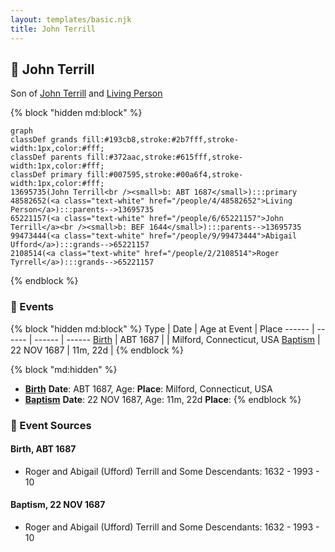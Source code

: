 ```yaml
---
layout: templates/basic.njk
title: John Terrill
---
```

## 🔵 John Terrill

Son of [John Terrill](/people/6/65221157) and [Living Person](/people/4/48582652)

{% block "hidden md:block" %}
```mermaid
graph
classDef grands fill:#193cb8,stroke:#2b7fff,stroke-width:1px,color:#fff;
classDef parents fill:#372aac,stroke:#615fff,stroke-width:1px,color:#fff;
classDef primary fill:#007595,stroke:#00a6f4,stroke-width:1px,color:#fff;
13695735(John Terrill<br /><small>b: ABT 1687</small>):::primary
48582652(<a class="text-white" href="/people/4/48582652">Living Person</a>):::parents-->13695735
65221157(<a class="text-white" href="/people/6/65221157">John Terrill</a><br /><small>b: BEF 1644</small>):::parents-->13695735
99473444(<a class="text-white" href="/people/9/99473444">Abigail Ufford</a>):::grands-->65221157
2108514(<a class="text-white" href="/people/2/2108514">Roger Tyrrell</a>):::grands-->65221157
```
{% endblock %}

### 📆 Events

{% block "hidden md:block" %}
Type | Date | Age at Event | Place
------ | ------ | ------ | ------
[Birth](#event-event-2) | ABT 1687 |  | Milford, Connecticut, USA
[Baptism](#event-event-0) | 22 NOV 1687 | 11m, 22d |
{% endblock %}

{% block "md:hidden" %}
- **[Birth](#event-event-2)**
**Date**: ABT 1687, Age:
**Place**: Milford, Connecticut, USA
- **[Baptism](#event-event-0)**
**Date**: 22 NOV 1687, Age: 11m, 22d
**Place**:
{% endblock %}

### 📰 Event Sources

#### <a id="event-event-2"></a> Birth, ABT 1687
* Roger and Abigail (Ufford) Terrill and Some Descendants: 1632 - 1993  - 10

#### <a id="event-event-0"></a> Baptism, 22 NOV 1687
* Roger and Abigail (Ufford) Terrill and Some Descendants: 1632 - 1993  - 10